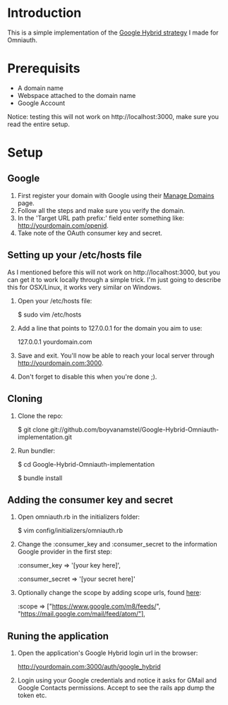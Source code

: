 # Introduction

This is a simple implementation of the [Google Hybrid strategy](https://github.com/boyvanamstel/omniauth/tree/google-hybrid) I made for Omniauth.

# Prerequisits 

* A domain name
* Webspace attached to the domain name
* Google Account

Notice: testing this will not work on http://localhost:3000, make sure you read the entire setup.

# Setup

## Google

1. First register your domain with Google using their [Manage Domains](https://www.google.com/accounts/ManageDomains) page.
2. Follow all the steps and make sure you verify the domain.
3. In the 'Target URL path prefix:' field enter something like: http://yourdomain.com/openid.
4. Take note of the OAuth consumer key and secret.

## Setting up your /etc/hosts file

As I mentioned before this will not work on http://localhost:3000, but you can get it to work locally through a simple trick.
I'm just going to describe this for OSX/Linux, it works very similar on Windows.

1. Open your /etc/hosts file:

    $ sudo vim /etc/hosts

2. Add a line that points to 127.0.0.1 for the domain you aim to use:

    127.0.0.1 yourdomain.com

3. Save and exit. You'll now be able to reach your local server through http://yourdomain.com:3000.
4. Don't forget to disable this when you're done ;).

## Cloning

1. Clone the repo:
    
    $ git clone git://github.com/boyvanamstel/Google-Hybrid-Omniauth-implementation.git

2. Run bundler:

    $ cd Google-Hybrid-Omniauth-implementation

    $ bundle install

## Adding the consumer key and secret

1. Open omniauth.rb in the initializers folder:

    $ vim config/initializers/omniauth.rb

2. Change the :consumer_key and :consumer_secret to the information Google provider in the first step:

    :consumer_key => '[your key here]',

    :consumer_secret => '[your secret here]'

3. Optionally change the scope by adding scope urls, found [here](http://googlecodesamples.com/oauth_playground/):

    :scope => ["https://www.google.com/m8/feeds/", "https://mail.google.com/mail/feed/atom/"],

## Runing the application

1. Open the application's Google Hybrid login url in the browser:

    http://yourdomain.com:3000/auth/google_hybrid

2. Login using your Google credentials and notice it asks for GMail and Google Contacts permissions. Accept to see the rails app dump the token etc. 
